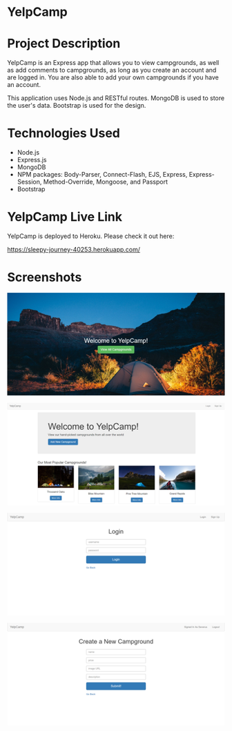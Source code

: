 # YelpCamp

# Project Description

YelpCamp is an Express app that allows you to view campgrounds, as well as add comments to campgrounds, as long as you create an account and are logged in. You are also able to add your own campgrounds if you have an account.

This application uses Node.js and RESTful routes. MongoDB is used to store the user's data. Bootstrap is used for the design.

# Technologies Used

* Node.js
* Express.js
* MongoDB
* NPM packages: Body-Parser, Connect-Flash, EJS, Express, Express-Session, Method-Override, Mongoose, and Passport
* Bootstrap

# YelpCamp Live Link

YelpCamp is deployed to Heroku. Please check it out here:

https://sleepy-journey-40253.herokuapp.com/

# Screenshots

![Screenshot 01](screenshots/YelpCamp-screenshot01.jpg "Landing Page")

![Screenshot 02](screenshots/YelpCamp-screenshot02.png "Home Page")

![Screenshot 03](screenshots/YelpCamp-screenshot03.png "Login Page")

![Screenshot 04](screenshots/YelpCamp-screenshot04.png "Create a New Campground Page")
